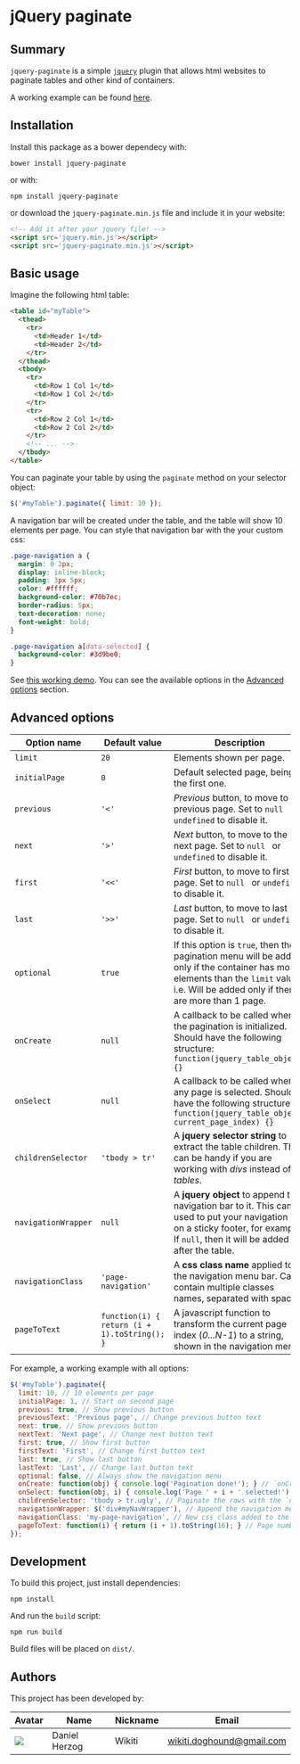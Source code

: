 # jQuery paginate

## Summary

`jquery-paginate` is a simple [`jquery`](https://jquery.com/) plugin that allows html websites to paginate tables and other kind of containers.

A working example can be found [here](https://wikiti.github.io/jquery-paginate/).

## Installation

Install this package as a bower dependecy with:

```
bower install jquery-paginate
```

or with:

```
npm install jquery-paginate
```

or download the `jquery-paginate.min.js` file and include it in your website:

```html
<!-- Add it after your jquery file! -->
<script src='jquery.min.js'></script>
<script src='jquery-paginate.min.js'></script>
```

## Basic usage

Imagine the following html table:

```html
<table id="myTable">
  <thead>
    <tr>
      <td>Header 1</td>
      <td>Header 2</td>
    </tr>
  </thead>
  <tbody>
    <tr>
      <td>Row 1 Col 1</td>
      <td>Row 1 Col 2</td>
    </tr>
    <tr>
      <td>Row 2 Col 1</td>
      <td>Row 2 Col 2</td>
    </tr>
    <!-- ... -->
  </tbody>
</table>
```

You can paginate your table by using the `paginate` method on your selector object:

```js
$('#myTable').paginate({ limit: 10 });
```

A navigation bar will be created under the table, and the table will show 10 elements per page. You can style that navigation bar with the your custom css:

```css
.page-navigation a {
  margin: 0 2px;
  display: inline-block;
  padding: 3px 5px;
  color: #ffffff;
  background-color: #70b7ec;
  border-radius: 5px;
  text-decoration: none;
  font-weight: bold;
}

.page-navigation a[data-selected] {
  background-color: #3d9be0;
}
```

See [this working demo](https://wikiti-random-stuff.gitlab.io/jquery-paginate/example.html). You can see the available options in the [Advanced options](#advanced-options) section.

## Advanced options

| Option name | Default value | Description |
|--------|--------|--------|
| `limit` | `20` | Elements shown per page. |
| `initialPage` | `0` | Default selected page, being 0 the first one. |
| `previous` | `'<'` | *Previous* button, to move to the previous page. Set to `null ` or `undefined` to disable it. |
| `next` | `'>'` | *Next* button, to move to the next page. Set to `null ` or `undefined` to disable it. |
| `first` | `'<<'` | *First* button, to move to first page. Set to `null ` or `undefined` to disable it. |
| `last` | `'>>'` | *Last* button, to move to last page. Set to `null ` or `undefined` to disable it. |
| `optional` | `true` | If this option is `true`, then the pagination menu will be added only if the container has more elements than the `limit` value. i.e. Will be added only if there are more than 1 page. |
| `onCreate` | `null` | A callback to be called when the pagination is initialized. Should have the following structure: `function(jquery_table_object) {}` |
| `onSelect` | `null` | A callback to be called when any page is selected. Should have the following structure: `function(jquery_table_object, current_page_index) {}` |
| `childrenSelector` | `'tbody > tr'` | A **jquery selector string** to extract the table children. This can be handy if you are working with *divs* instead of *tables*. |
| `navigationWrapper` | `null` | A **jquery object** to append the navigation bar to it. This can be used to put your navigation bar on a sticky footer, for example. If `null`, then it will be added after the table. |
| `navigationClass` | `'page-navigation'` | A **css class name** applied to the navigation menu bar. Can contain multiple classes names, separated with spaces. |
| `pageToText` | `function(i) { return (i + 1).toString(); }` | A javascript function to transform the current page index (*0...N-1*) to a string, shown in the navigation menu. |

For example, a working example with all options:

```js
$('#myTable').paginate({
  limit: 10, // 10 elements per page
  initialPage: 1, // Start on second page
  previous: true, // Show previous button
  previousText: 'Previous page', // Change previous button text
  next: true, // Show previous button
  nextText: 'Next page', // Change next button text
  first: true, // Show first button
  firstText: 'First', // Change first button text
  last: true, // Show last button
  lastText: 'Last', // Change last button text
  optional: false, // Always show the navigation menu
  onCreate: function(obj) { console.log('Pagination done!'); } // `onCreate` callback
  onSelect: function(obj, i) { console.log('Page ' + i + ' selected!'); } // `onSelect` callback
  childrenSelector: 'tbody > tr.ugly', // Paginate the rows with the `ugly` class
  navigationWrapper: $('div#myNavWrapper'), // Append the navigation menu to the `#myNavWrapper` div
  navigationClass: 'my-page-navigation', // New css class added to the navigation menu
  pageToText: function(i) { return (i + 1).toString(16); } // Page numbers will be shown on hexadecimal notation
});
```

## Development

To build this project, just install dependencies:

```
npm install
```

And run the `build` script:

```
npm run build
```

Build files will be placed on `dist/`.

## Authors

This project has been developed by:

| Avatar | Name | Nickname | Email |
| ------- | ------------- | --------- | ------------------ |
| ![](http://www.gravatar.com/avatar/2ae6d81e0605177ba9e17b19f54e6b6c.jpg?s=64)  | Daniel Herzog | Wikiti | [wikiti.doghound@gmail.com](mailto:wikiti.doghound@gmail.com) |
